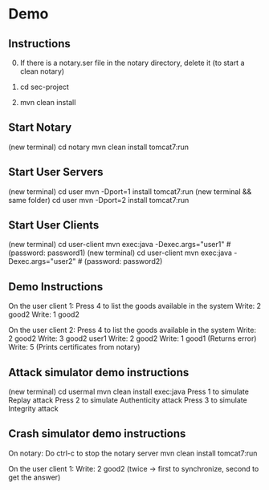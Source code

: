 ﻿# Demo

## Instructions 
0. If there is a notary.ser file in the notary directory, delete it (to start a clean notary)

1. cd sec-project
2. mvn clean install

## Start Notary
(new terminal)
cd notary
mvn clean install tomcat7:run

## Start User Servers
(new terminal)
cd user
mvn -Dport=1 install tomcat7:run
(new terminal && same folder)
cd user
mvn -Dport=2 install tomcat7:run

## Start User Clients

(new terminal)
cd user-client
mvn exec:java -Dexec.args="user1" # (password: password1)
(new terminal)
cd user-client
mvn exec:java -Dexec.args="user2" # (password: password2)

## Demo Instructions
On the user client 1: 
Press 4 to list the goods available in the system
Write: 2 good2
Write: 1 good2


On the user client 2:
Press 4 to list the goods available in the system
Write: 2 good2
Write: 3 good2 user1
Write: 2 good2
Write: 1 good1 (Returns error) 
Write: 5 (Prints certificates from notary)

## Attack simulator demo instructions 

(new terminal)
cd usermal
mvn clean install exec:java
Press 1 to simulate Replay attack
Press 2 to simulate Authenticity attack
Press 3 to simulate Integrity attack

##  Crash simulator demo instructions 

On notary:
Do ctrl-c to stop the notary server
mvn clean install tomcat7:run

On the user client 1:
Write: 2 good2 (twice -> first to synchronize, second to get the answer)

